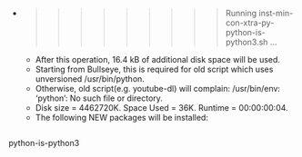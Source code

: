 * >>>>>>>>> Running inst-min-con-xtra-py-python-is-python3.sh ...
  * After this operation, 16.4 kB of additional disk space will be used.
  * Starting from Bullseye, this is required for old script which uses unversioned /usr/bin/python.
  * Otherwise, old script(e.g. youtube-dl) will complain: /usr/bin/env: ‘python’: No such file or directory.
  * Disk size = 4462720K. Space Used = 36K. Runtime = 00:00:00:04.
  * The following NEW packages will be installed:
  ```bash
python-is-python3
  ```
